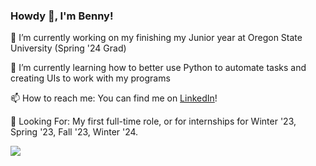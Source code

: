 ### Howdy 👋, I'm Benny!

🔭 I’m currently working on my finishing my Junior year at Oregon State University (Spring '24 Grad)

🌱 I’m currently learning how to better use Python to automate tasks and creating UIs to work with my programs

📫 How to reach me: You can find me on [LinkedIn](https://www.linkedin.com/in/benjaminrifleman/)!

👀 Looking For: My first full-time role, or for internships for Winter '23, Spring '23, Fall '23, Winter '24.


![](https://media3.giphy.com/media/RiykPw9tgdOylwFgUe/giphy.gif)
